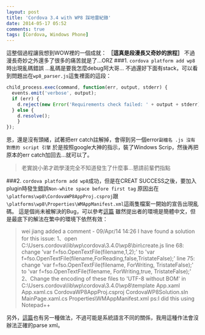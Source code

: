 ```yaml
---
layout: post
title: 'Cordova 3.4 with WP8 踩地雷紀錄'
date: 2014-05-17 05:52
comments: true
tags: [Cordova, Windows Phone]
---
```

這整個過程讓我想到WOW裡的一個成就： **［這真是段漫長又奇妙的旅程］**
不過漫長奇妙之外還多了很多的痛苦就是了...ORZ
###1. `cordova platform add wp8`時出現亂碼錯誤
...亂碼是要我怎麼debug阿大哥...
不過還好下面有stack，可以看到問題出在`wp8_parser.js`這隻裡面的這段：
```js
child_process.exec(command, function(err, output, stderr) {
  events.emit('verbose', output);
  if (err) {
  	d.reject(new Error('Requirements check failed: ' + output + stderr));
  } else {
  	d.resolve();
	}
});
```

恩，還是沒有頭緒，試著把err catch註解掉，會得到另一個error`副檔名 .js 沒有對應的 script 引擎`
於是按照google大神的指示，裝了Windows Scrip，然後再把原本的err catch加回去...就可以了。
> 老實說小弟才疏學淺完全不知道發生了什麼事...懇請前輩們指點

###2. `cordova platform add wp8`成功，但是在CREAT SUCCESS之後，要加入plugin時發生錯誤`Non-white space before first tag`
原因出在`\platforms\wp8\CordovaWP8AppProj.csproj`跟`\platforms\wp8\Properties\WMAppManifest.xml`這兩隻檔案一開始的宣告出現亂碼。
這是個尚未被解決的Bug，可以參考[這篇](https://issues.apache.org/jira/browse/CB-6301)
雖然提出者的環境是簡體中文，但是最底下的解法在繁中的環境下依然有效：
> wei jiang added a comment - 09/Apr/14 14:26
I have found a solution for this issue:
1、open C:\Users\.cordova\lib\wp\cordova\3.4.0\wp8\bin\create.js
line 68:
change 
'var f=fso.OpenTextFile(filename,1,2);'
to 
'var f=fso.OpenTextFile(filename,ForReading,false,TristateFalse);'
line 75:
change 
'var f=fso.OpenTextFile(filename, ForWriting, TristateFalse);'
to 
'var f=fso.OpenTextFile(filename, ForWriting,true, TristateFalse);'
2、Change the encoding of these files to 'UTF-8 without BOM' 
in C:\Users\.cordova\lib\wp\cordova\3.4.0\wp8\template
App.xaml
App.xaml.cs
CordovaWP8AppProj.csproj
CordovaWP8Solution.sln
MainPage.xaml.cs
Properties\WMAppManifest.xml
ps:I did this using Notepad++

另外，[這篇](http://my.oschina.net/arrowing/blog/181476#OSC_h2_14)也有另一種做法，不過可能是系統語言不同的關係，我用這種作法會沒辦法正確的parse xml。